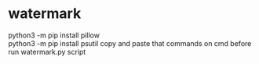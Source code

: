 # watermark
python3 -m pip install pillow    
python3 -m pip install psutil
copy and paste that commands on cmd before run watermark.py script
